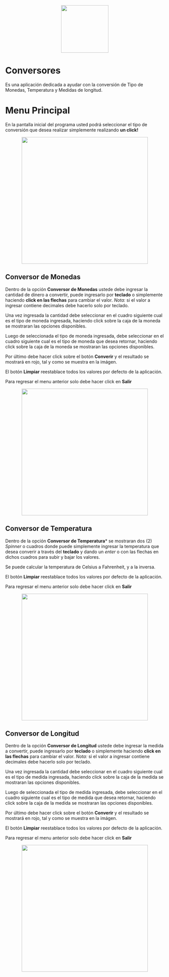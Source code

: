 <div align="center">
  <img width="150px"src="https://github.com/federicodmoresi/conversor/assets/100998017/bb6e503c-d07d-4b83-9626-a4754bca0083">

</div>

# Conversores

Es una aplicación dedicada a ayudar con la conversión de Tipo de Monedas, Temperatura y Medidas de longitud.


# Menu Principal

En la pantalla inicial del programa usted podrá seleccionar el tipo de conversión que desea realizar simplemente realizando **un click!**
<div align="center"> <img width="400px" src="https://github.com/federicodmoresi/conversor/assets/100998017/acfe3e6b-3ce4-4f36-8cfe-13e2939710ea">
</div>



## Conversor de Monedas

Dentro de la opción **Conversor de Monedas** ustede debe ingresar la cantidad de dinero a convertir, puede ingresarlo por **teclado** o simplemente haciendo **click en las flechas** para cambiar el valor.
*Nota:* si el valor a ingresar contiene decimales debe hacerlo solo por teclado.

Una vez ingresada la cantidad debe seleccionar en el cuadro siguiente cual es el tipo de moneda ingresada, haciendo click sobre la caja de la moneda se mostraran las opciones disponibles.

Luego de seleccionada el tipo de moneda ingresada, debe seleccionar en el cuadro siguiente cual es el tipo de moneda que desea retornar, haciendo click sobre la caja de la moneda se mostraran las opciones disponibles.

Por último debe hacer click sobre el botón **Converir** y el resultado se mostrará en rojo, tal y como se muestra en la imágen.

El botón **Limpiar** reestablace todos los valores por defecto de la aplicación.

Para regresar el menu anterior solo debe hacer click en **Salir**

<div align="center"> <img width="400px" src="https://github.com/federicodmoresi/conversor/assets/100998017/f02fd844-30e1-42a6-bc62-45d0c8f0b361"> </div>



## Conversor de Temperatura

Dentro de la opción **Conversor de Temperatura*** se mostraran dos (2) *Spinner* o cuadros donde puede simplemente ingresar la temperatura que desea converir a través del **teclado** y dando un *enter* o con las flechas en dichos cuadros para subir y bajar los valores.

Se puede calcular la temperatura de Celsius a Fahrenheit, y a la inversa.

El botón **Limpiar** reestablace todos los valores por defecto de la aplicación.

Para regresar el menu anterior solo debe hacer click en **Salir**

<div align="center"> <img width="400px" src="https://github.com/federicodmoresi/conversor/assets/100998017/d5c4a393-23d6-4492-8982-4a10396a890c">
</div>


## Conversor de Longitud

Dentro de la opción **Conversor de Longitud** ustede debe ingresar la medida a convertir, puede ingresarlo por **teclado** o simplemente haciendo **click en las flechas** para cambiar el valor.
*Nota:* si el valor a ingresar contiene decimales debe hacerlo solo por teclado.

Una vez ingresada la cantidad debe seleccionar en el cuadro siguiente cual es el tipo de medida ingresada, haciendo click sobre la caja de la medida se mostraran las opciones disponibles.

Luego de seleccionada el tipo de medida ingresada, debe seleccionar en el cuadro siguiente cual es el tipo de medida que desea retornar, haciendo click sobre la caja de la medida se mostraran las opciones disponibles.

Por último debe hacer click sobre el botón **Converir** y el resultado se mostrará en rojo, tal y como se muestra en la imágen.

El botón **Limpiar** reestablace todos los valores por defecto de la aplicación.

Para regresar el menu anterior solo debe hacer click en **Salir**

<div align="center"> <img width="400px" src="https://github.com/federicodmoresi/conversor/assets/100998017/e0046aa1-9545-471a-9be5-6306c5cf87cc">
</div>
